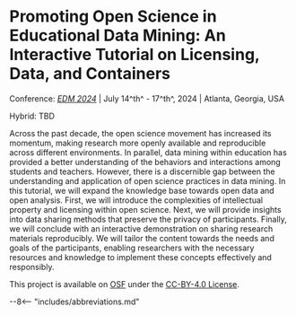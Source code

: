 # Promoting Open Science in Educational Data Mining: An Interactive Tutorial on Licensing, Data, and Containers

Conference: [*EDM 2024*][edm] | July 14^th^ - 17^th^, 2024 | Atlanta, Georgia, USA

Hybrid: TBD
<!-- <p class="time_format" markdown>
Online ([Zoom][zoom]): #March 19^th^ 8:00 PM - 11:00 PM JST# $2024-03-19 20:00:00-23:00:00 +09:00$
</p>
-->

Across the past decade, the open science movement has increased its momentum, making research more openly available and reproducible across different environments. In parallel, data mining within education has provided a better understanding of the behaviors and interactions among students and teachers. However, there is a discernible gap between the understanding and application of open science practices in data mining. In this tutorial, we will expand the knowledge base towards open data and open analysis. First, we will introduce the complexities of intellectual property and licensing within open science. Next, we will provide insights into data sharing methods that preserve the privacy of participants. Finally, we will conclude with an interactive demonstration on sharing research materials reproducibly. We will tailor the content towards the needs and goals of the participants, enabling researchers with the necessary resources and knowledge to implement these concepts effectively and responsibly.

This project is available on [OSF][project] under the [CC-BY-4.0 License][cc4].

[osf]: https://osf.io/
[project]: https://doi.org/10.17605/osf.io/thsgx
[cc4]: https://creativecommons.org/licenses/by/4.0/

[edm]: https://educationaldatamining.org/edm2024/

--8<-- "includes/abbreviations.md"
